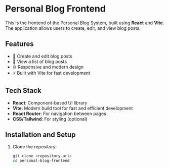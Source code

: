 # Personal Blog Frontend

This is the frontend of the Personal Blog System, built using **React** and **Vite**. The application allows users to create, edit, and view blog posts.

## Features
- 📝 Create and edit blog posts
- 📜 View a list of blog posts
- 🌐 Responsive and modern design
- ⚡ Built with Vite for fast development

## Tech Stack
- **React**: Component-based UI library
- **Vite**: Modern build tool for fast and efficient development
- **React Router**: For navigation between pages
- **CSS/Tailwind**: For styling (optional)

## Installation and Setup
1. Clone the repository:
   ```bash
   git clone <repository-url>
   cd personal-blog-frontend
